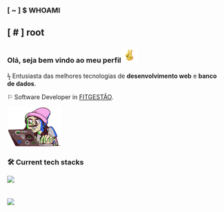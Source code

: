### [ ~ ] $ WHOAMI 
## [ # ] root
### Olá, seja bem vindo ao meu perfil <img src="/hand.gif" alt="hand-emoji" width="35" /> <br>

ϟ Entusiasta das melhores tecnologias de **desenvolvimento web** e **banco de dados**. 

⚐ Software Developer in [FITGESTÃO](https://fitgestao.com.br/).

 <img src="/programer.gif" alt="programer-image" align="center" width="25%" /> 
<br>

### :hammer_and_wrench: Current tech stacks
<p align="start">
  <a href="https://skillicons.dev">
    <img src="https://skillicons.dev/icons?i=typescript,angular,react,nextjs,nodejs,cs,dotnet,kafka,mongodb,postgres,redis,azure,docker" />
  </a>
</p>

<br>
<div>
 <img height="200px" align="center" src="https://github-readme-stats.vercel.app/api?username=black-adm&show_icons=true&theme=midnight-purple&include_all_commits=true&count_private=true" />
</div>
